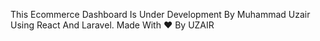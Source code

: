 This Ecommerce Dashboard Is Under Development By Muhammad Uzair Using React And Laravel. Made With :heart: By UZAIR
